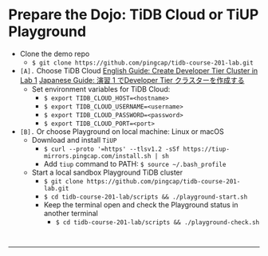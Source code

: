 # Prepare the Dojo: TiDB Cloud or TiUP Playground
+ Clone the demo repo
    + `$ git clone https://github.com/pingcap/tidb-course-201-lab.git`
+ `[A].` Choose TiDB Cloud
[English Guide: Create Developer Tier Cluster in Lab 1](https://eng.edu.pingcap.com/catalog/info/id:204)
[Japanese Guide: 演習 1 でDeveloper Tier クラスターを作成する](https://jpn.edu.pingcap.com/catalog/info/id:209)
  + Set environment variables for TiDB Cloud:
    + `$ export TIDB_CLOUD_HOST=<hostname>`
    + `$ export TIDB_CLOUD_USERNAME=<username>`
    + `$ export TIDB_CLOUD_PASSWORD=<password>`
    + `$ export TIDB_CLOUD_PORT=<port>`
+ `[B].` Or choose Playground on local machine: Linux or macOS
  + Download and install `TiUP`
    + `$ curl --proto '=https' --tlsv1.2 -sSf https://tiup-mirrors.pingcap.com/install.sh | sh`
    + Add `tiup` command to PATH: `$ source ~/.bash_profile`
  + Start a local sandbox Playground TiDB cluster
    + `$ git clone https://github.com/pingcap/tidb-course-201-lab.git`
    + `$ cd tidb-course-201-lab/scripts && ./playground-start.sh`
    + Keep the terminal open and check the Playground status in another terminal
      + `$ cd tidb-course-201-lab/scripts && ./playground-check.sh`
```
 
```
----------------------------------------------------------------------------------------------------